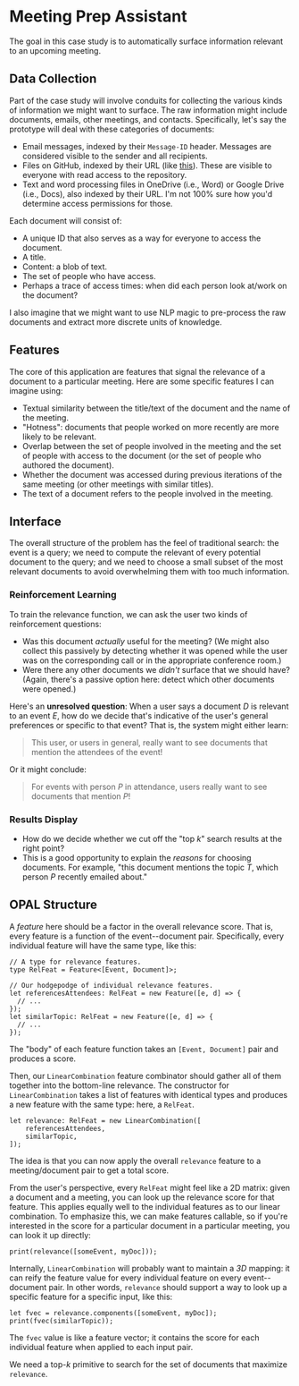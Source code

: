 Meeting Prep Assistant
======================

The goal in this case study is to automatically surface information relevant to an upcoming meeting.


Data Collection
---------------

Part of the case study will involve conduits for collecting the various kinds of information we might want to surface. The raw information might include documents, emails, other meetings, and contacts.
Specifically, let's say the prototype will deal with these categories of documents:

* Email messages, indexed by their `Message-ID` header. Messages are considered visible to the sender and all recipients.
* Files on GitHub, indexed by their URL (like [this](https://github.com/sampsyo/opal/blob/master/docs/case-studies/meeting-materials.md)). These are visible to everyone with read access to the repository.
* Text and word processing files in OneDrive (i.e., Word) or Google Drive (i.e., Docs), also indexed by their URL. I'm not 100% sure how you'd determine access permissions for those.

Each document will consist of:

* A unique ID that also serves as a way for everyone to access the document.
* A title.
* Content: a blob of text.
* The set of people who have access.
* Perhaps a trace of access times: when did each person look at/work on the document?

I also imagine that we might want to use NLP magic to pre-process the raw documents and extract more discrete units of knowledge.


Features
--------

The core of this application are features that signal the relevance of a document to a particular meeting.
Here are some specific features I can imagine using:

* Textual similarity between the title/text of the document and the name of the meeting.
* "Hotness": documents that people worked on more recently are more likely to be relevant.
* Overlap between the set of people involved in the meeting and the set of people with access to the document (or the set of people who authored the document).
* Whether the document was accessed during previous iterations of the same meeting (or other meetings with similar titles).
* The text of a document refers to the people involved in the meeting.


Interface
---------

The overall structure of the problem has the feel of traditional search: the event is a query; we need to compute the relevant of every potential document to the query; and we need to choose a small subset of the most relevant documents to avoid overwhelming them with too much information.

### Reinforcement Learning

To train the relevance function, we can ask the user two kinds of reinforcement questions:

* Was this document *actually* useful for the meeting? (We might also collect this passively by detecting whether it was opened while the user was on the corresponding call or in the appropriate conference room.)
* Were there any other documents we *didn't* surface that we should have? (Again, there's a passive option here: detect which other documents were opened.)

Here's an **unresolved question**: When a user says a document $D$ is relevant to an event $E$, how do we decide that's indicative of the user's general preferences or specific to that event? That is, the system might either learn:

> This user, or users in general, really want to see documents that mention the attendees of the event!

Or it might conclude:

> For events with person $P$ in attendance, users really want to see documents that mention $P$!

### Results Display

* How do we decide whether we cut off the "top $k$" search results at the right point?
* This is a good opportunity to explain the *reasons* for choosing documents. For example, "this document mentions the topic $T$, which person $P$ recently emailed about."


OPAL Structure
--------------

A *feature* here should be a factor in the overall relevance score. That is, every feature is a function of the event--document pair. Specifically, every individual feature will have the same type, like this:

    // A type for relevance features.
    type RelFeat = Feature<[Event, Document]>;

    // Our hodgepodge of individual relevance features.
    let referencesAttendees: RelFeat = new Feature([e, d] => {
      // ...
    });
    let similarTopic: RelFeat = new Feature([e, d] => {
      // ...
    });

The "body" of each feature function takes an `[Event, Document]` pair and produces a score.

Then, our `LinearCombination` feature combinator should gather all of them together into the bottom-line relevance.
The constructor for `LinearCombination` takes a list of features with identical types and produces a new feature with the same type: here, a `RelFeat`.

    let relevance: RelFeat = new LinearCombination([
        referencesAttendees,
        similarTopic,
    ]);

The idea is that you can now apply the overall `relevance` feature to a meeting/document pair to get a total score.

From the user's perspective, every `RelFeat` might feel like a 2D matrix: given a document and a meeting, you can look up the relevance score for that feature. This applies equally well to the individual features as to our linear combination.
To emphasize this, we can make features callable, so if you're interested in the score for a particular document in a particular meeting, you can look it up directly:

    print(relevance([someEvent, myDoc]));

Internally, `LinearCombination` will probably want to maintain a *3D* mapping: it can reify the feature value for every individual feature on every event--document pair.
In other words, `relevance` should support a way to look up a specific feature for a specific input, like this:

    let fvec = relevance.components([someEvent, myDoc]);
    print(fvec(similarTopic));

The `fvec` value is like a feature vector; it contains the score for each individual feature when applied to each input pair.

We need a top-$k$ primitive to search for the set of documents that maximize `relevance`.
